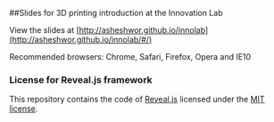 ##Slides for 3D printing introduction at the Innovation Lab

View the slides at [http://asheshwor.github.io/innolab](http://asheshwor.github.io/innolab/#/)

Recommended browsers: Chrome, Safari, Firefox, Opera and IE10

### License for Reveal.js framework

This repository contains the code of [Reveal.js](https://github.com/hakimel/reveal.js) licensed under the [MIT license](https://github.com/asheshwor/ca2014/blob/master/LICENSE).